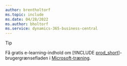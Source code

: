 ```yaml
---
author: brentholtorf
ms.topic: include
ms.date: 04/28/2022
ms.author: bholtorf
ms.service: dynamics-365-business-central
---
```

> [!TIP]
> Få gratis e-learning-indhold om [!INCLUDE [prod_short](prod_short.md)]-brugergrænsefladen i [Microsoft-træning](/training/dynamics365/business-central?WT.mc_id=dyn365bc_landingpage-docs).
